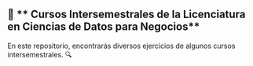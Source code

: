 ## 📍 ** Cursos Intersemestrales de la Licenciatura en Ciencias de Datos para Negocios**

En este repositorio, encontrarás diversos ejercicios de algunos cursos intersemestrales. 🔍
